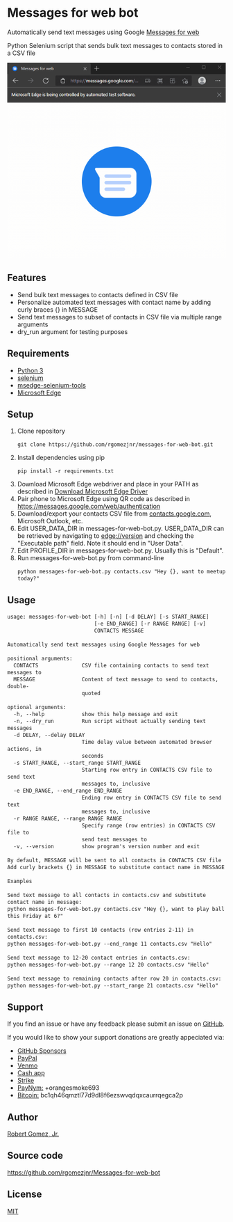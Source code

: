 # Messages for web bot
Automatically send text messages using Google [Messages for web](messages.google.com/web)

Python Selenium script that sends bulk text messages to contacts stored in a CSV file

![Edit Format Dialog](images/example-animation.gif)

## Features
- Send bulk text messages to contacts defined in CSV file
- Personalize automated text messages with contact name by adding curly braces {} in MESSAGE
- Send text messages to subset of contacts in CSV file via multiple range arguments
- dry_run argument for testing purposes

## Requirements
- [Python 3](https://www.python.org/downloads)
- [selenium](https://pypi.org/project/selenium)
- [msedge-selenium-tools](https://pypi.org/project/msedge-selenium-tools)
- [Microsoft Edge](https://www.microsoft.com/en-us/edge)

## Setup
1. Clone repository
    ```
    git clone https://github.com/rgomezjnr/messages-for-web-bot.git
    ```
2. Install dependencies using pip
    ```
    pip install -r requirements.txt
    ```
3. Download Microsoft Edge webdriver and place in your PATH as described in [Download Microsoft Edge Driver](https://docs.microsoft.com/en-us/microsoft-edge/webdriver-chromium/?tabs=c-sharp#download-microsoft-edge-driver)
4. Pair phone to Microsoft Edge using QR code as described in https://messages.google.com/web/authentication
5. Download/export your contacts CSV file from [contacts.google.com](contacts.google.com), Microsoft Outlook, etc.
6. Edit USER_DATA_DIR in messages-for-web-bot.py. USER_DATA_DIR can be retrieved by navigating to
[edge://version](edge://version) and checking the "Executable path" field. Note it should end in "User Data".
7. Edit PROFILE_DIR in messages-for-web-bot.py. Usually this is "Default". 
8. Run messages-for-web-bot.py from command-line
    ```
    python messages-for-web-bot.py contacts.csv "Hey {}, want to meetup today?"
    ```

## Usage
```
usage: messages-for-web-bot [-h] [-n] [-d DELAY] [-s START_RANGE]
                            [-e END_RANGE] [-r RANGE RANGE] [-v]
                            CONTACTS MESSAGE

Automatically send text messages using Google Messages for web

positional arguments:
  CONTACTS              CSV file containing contacts to send text messages to
  MESSAGE               Content of text message to send to contacts, double-
                        quoted

optional arguments:
  -h, --help            show this help message and exit
  -n, --dry_run         Run script without actually sending text messages
  -d DELAY, --delay DELAY
                        Time delay value between automated browser actions, in
                        seconds
  -s START_RANGE, --start_range START_RANGE
                        Starting row entry in CONTACTS CSV file to send text
                        messages to, inclusive
  -e END_RANGE, --end_range END_RANGE
                        Ending row entry in CONTACTS CSV file to send text
                        messages to, inclusive
  -r RANGE RANGE, --range RANGE RANGE
                        Specify range (row entries) in CONTACTS CSV file to
                        send text messages to
  -v, --version         show program's version number and exit

By default, MESSAGE will be sent to all contacts in CONTACTS CSV file
Add curly brackets {} in MESSAGE to substitute contact name in MESSAGE

Examples

Send text message to all contacts in contacts.csv and substitute contact name in message:
python messages-for-web-bot.py contacts.csv "Hey {}, want to play ball this Friday at 6?"

Send text message to first 10 contacts (row entries 2-11) in contacts.csv:
python messages-for-web-bot.py --end_range 11 contacts.csv "Hello"

Send text message to 12-20 contact entries in contacts.csv:
python messages-for-web-bot.py --range 12 20 contacts.csv "Hello"

Send text message to remaining contacts after row 20 in contacts.csv:
python messages-for-web-bot.py --start_range 21 contacts.csv "Hello"
```

## Support
If you find an issue or have any feedback please submit an issue on [GitHub](https://github.com/rgomezjnr/Messages-for-web-bot/issues).

If you would like to show your support donations are greatly appeciated via:
- [GitHub Sponsors](https://github.com/sponsors/rgomezjnr)
- [PayPal](https://paypal.me/rgomezjnr)
- [Venmo](https://account.venmo.com/u/rgomezjnr)
- [Cash app](https://cash.app/$rgomezjnr)
- [Strike](https://strike.me/rgomezjnr)
- [PayNym:](https://paynym.is/+orangesmoke693) +orangesmoke693
- [Bitcoin:](bitcoin:bc1qh46qmztl77d9dl8f6ezswvqdqxcaurrqegca2p) bc1qh46qmztl77d9dl8f6ezswvqdqxcaurrqegca2p

## Author
[Robert Gomez, Jr.](https://twitter.com/rgomezjnr)

## Source code
https://github.com/rgomezjnr/Messages-for-web-bot

## License
[MIT](https://github.com/rgomezjnr/Messages-for-web-bot/blob/master/LICENSE.txt)
